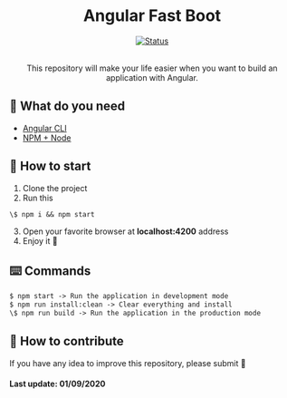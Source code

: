 <h1 align="center">Angular Fast Boot</h1>

<div align="center">

[![Status](https://img.shields.io/badge/status-active-success.svg)]()
<br>
<br>

This repository will make your life easier when you want to build an application with Angular.

</div>

## 📜 What do you need

- [Angular CLI](https://angular.io/cli)
- [NPM + Node](https://www.npmjs.com/)

## 🎯 How to start

1. Clone the project
2. Run this

```md
\$ npm i && npm start
```

3. Open your favorite browser at **localhost:4200** address
4. Enjoy it 🍹

## ⌨️ Commands

```md
$ npm start -> Run the application in development mode
$ npm run install:clean -> Clear everything and install
\$ npm run build -> Run the application in the production mode
```

## 🤗 How to contribute

If you have any idea to improve this repository, please submit 🙌

#### Last update: 01/09/2020
